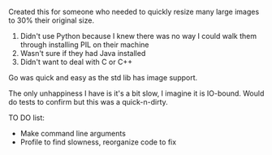 Created this for someone who needed to quickly resize many large images to 30% their original size.

1. Didn't use Python because I knew there was no way I could walk them through installing PIL on their machine
2. Wasn't sure if they had Java installed
3. Didn't want to deal with C or C++

Go was quick and easy as the std lib has image support.

The only unhappiness I have is it's a bit slow, I imagine it is IO-bound. Would do tests to confirm but this was a quick-n-dirty.

TO DO list:

- Make command line arguments
- Profile to find slowness, reorganize code to fix
